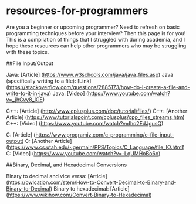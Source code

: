 # resources-for-programmers

Are you a beginner or upcoming programmer?  Need to refresh on basic programming techniques
before your interview?  Then this page is for you!  This is a compilation of things that I struggled with
during academia, and I hope these resources can help other programmers who may be struggling with
these topics.

##File Input/Output

Java: [Article] (https://www.w3schools.com/java/java_files.asp)
Java (specifically writing to a file): [Link] (https://stackoverflow.com/questions/2885173/how-do-i-create-a-file-and-write-to-it-in-java)
Java: [Video] (https://www.youtube.com/watch?v=_jhCvy8_lGE)

C++: [Article] (http://www.cplusplus.com/doc/tutorial/files/)
C++: [Another Article] (https://www.tutorialspoint.com/cplusplus/cpp_files_streams.htm)
C++: [Video] (https://www.youtube.com/watch?v=Iho2EdJgusQ)

C: [Article] (https://www.programiz.com/c-programming/c-file-input-output)
C: [Another Article] (https://www.cs.utah.edu/~germain/PPS/Topics/C_Language/file_IO.html)
C: [Video] (https://www.youtube.com/watch?v=-LqUMHoBo6o)

##Binary, Decimal, and Hexadecimal Conversions

Binary to decimal and vice versa: [Article] (https://owlcation.com/stem/How-to-Convert-Decimal-to-Binary-and-Binary-to-Decimal)
Binary to hexadecimal: [Article] (https://www.wikihow.com/Convert-Binary-to-Hexadecimal)

